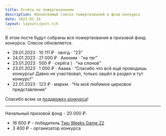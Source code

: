 ```yaml
---
title: Отчёты по пожертвованиям
description: Обновляемый список пожертвований в фонд конкурса
date: 2023-01-18
layout: layouts/post.njk
---
```


В этом посте будут собраны все пожертвования в призовой фонд конкурса. Список обновляется.

- 29.01.2023 · 10 111 ₽ · лвлгд · <q>23</q>
- 24.01.2023 · 21 000 ₽ · Аноним · <q>на твг</q>
- 23.01.2023 · 500 ₽ · серёга ) · <q>на слонов</q>
- 23.01.2023 · 1 000 ₽ · Ааааа · <q>Спасибо что всё ещё проводишь конкурсы! Давно не участвовал, только зашёл в раздел и тут конкурс!</q>
- 22.01.2023 · 123 ₽ · маркм · <q>На моё любимое цирковое представление</q>

Спасибо всем за [поддержку конкурса](/pages/rules/#podderzhat-konkurs)!

---

Начальный призовой фонд - 20 000 ₽.

- 16 600 ₽ - победитель [Two Weeks Game 22](https://22.twoweeks.ru/posts/10-results/)
- 3 400 ₽ - организатор конкурса
